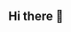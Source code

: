 ## Hi there 👋

<!--
**ElijahHarfst/ElijahHarfst** is a ✨ _special_ ✨ repository because its `README.md` (this file) appears on your GitHub profile.

Here are some ideas to get you started:

- 🔭 I’m currently working on LOTS of music
- 🌱 I’m currently learning any information surrounding digital studies
- 👯 I’m looking to collaborate on music music music
- 💬 Ask me about My Music
- 📫 How to reach me: email - elijahharfst@gmail.com . . instagram - elijahharfst
- 😄 Pronouns: he/him
- ⚡ Fun fact: I love music
